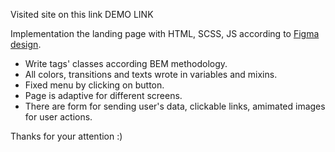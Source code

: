 Visited site on this link DEMO LINK

Implementation the landing page with HTML, SCSS, JS according to [Figma design](https://www.figma.com/file/OMjQNb3hg1LKMV4OwyQ3Ao/BOSE?node-id=0%3A1).

- Write tags' classes according BEM methodology.
- All colors, transitions and texts wrote in variables and mixins.
- Fixed menu by clicking on button.
- Page is adaptive for different screens.
- There are form for sending user's data, clickable links, amimated images for user actions.

Thanks for your attention :)
